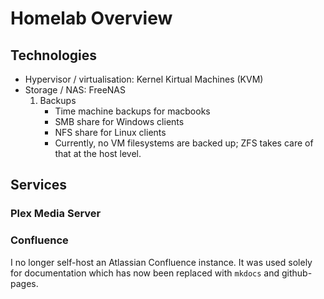 # Homelab Overview

## Technologies

*   Hypervisor / virtualisation: Kernel Kirtual Machines (KVM)
*   Storage / NAS: FreeNAS
    1.  Backups
        *   Time machine backups for macbooks
        *   SMB share for Windows clients
        *   NFS share for Linux clients
        *   Currently, no VM filesystems are backed up; ZFS takes care of that at the host level.


## Services

### Plex Media Server

### Confluence

I no longer self-host an Atlassian Confluence instance. It was used solely for documentation which has now been replaced with `mkdocs` and github-pages.
